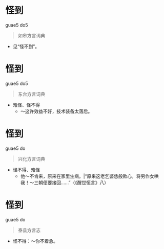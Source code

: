 # 怪到
guae5 do5
> 如皋方言词典
- 见“怪不到”。

# 怪到
guae5 do5
> 东台方言词典
- 难怪、怪不得
  - ～这许效益不好，技术装备太落后。

# 怪到
guae5 do
> 兴化方言词典
- 怪不得、难怪
  - 他～不肯来，原来在家里生病。|“原来这老乞婆恁般欺心，将男作女哄我！～三朝便要接回……”（《醒世恒言》八）

# 怪到
guae5 do
> 泰县方言志
- 怪不得：～你不着急。

